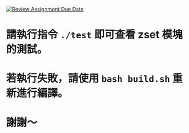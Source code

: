 [![Review Assignment Due Date](https://classroom.github.com/assets/deadline-readme-button-22041afd0340ce965d47ae6ef1cefeee28c7c493a6346c4f15d667ab976d596c.svg)](https://classroom.github.com/a/wBQY2WVc)

# 請執行指令 `./test` 即可查看 zset 模塊的測試。

# 若執行失敗，請使用 `bash build.sh` 重新進行編譯。

# 謝謝～
